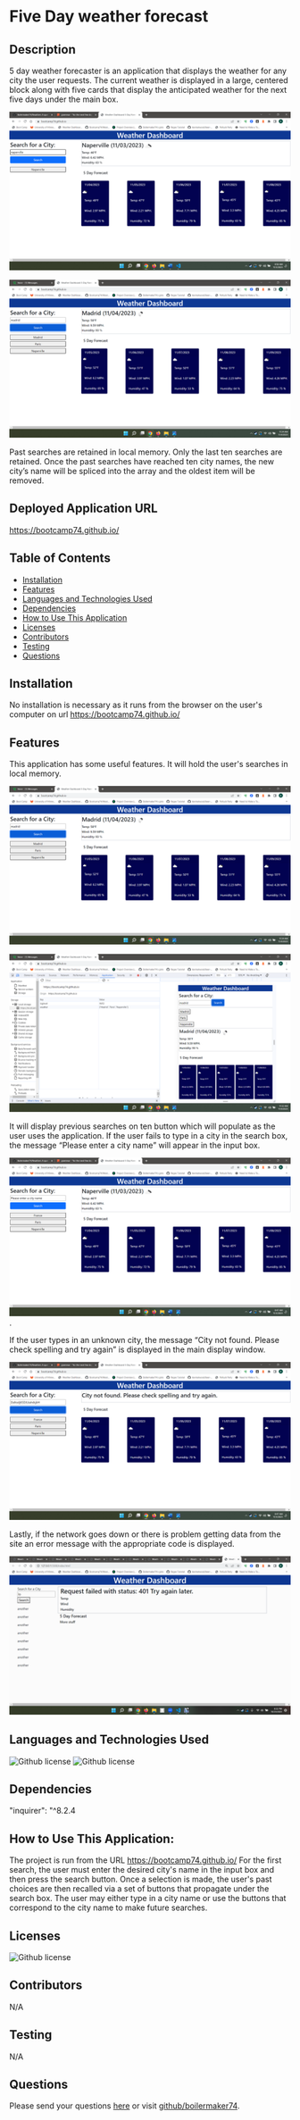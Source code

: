 # Five Day weather forecast 
## Description
5 day weather forecaster is an application that displays the weather for any city the user requests. The current weather is displayed in a large, centered block along with five cards that display the anticipated weather for the next five days under the main box.

![alt-text](assets/images/Napervillesearch.png) 

![alt-text](assets/images/Parissearch.png)

Past searches are retained in local memory. Only the last ten searches are retained. Once the past searches have reached ten city names, the new city’s name will be spliced into the array and the oldest item will be removed.
## Deployed Application URL
https://bootcamp74.github.io/
## Table of Contents
* [Installation](#installation)
* [Features](#features)
* [Languages and Technologies Used](#languages-and-technologies-used)
* [Dependencies](#dependencies)
* [How to Use This Application](#how-to-use-this-application)
* [Licenses](#Licenses)
* [Contributors](#contributors)
* [Testing](#testing)
* [Questions](#questions)
## Installation
No installation is necessary as it runs from the browser on the user's computer on url https://bootcamp74.github.io/


## Features
This application has some useful features. It will hold the user's searches in local memory.  

![alt-text](assets/images/Parissearch.png)

![alt-text](assets/images/localstorage.png)


It will display previous searches on ten button which will populate as the user uses the application. If the user fails to type in a city in the search box, the message “Please enter a city name” will appear in the input box.

![alt-text](assets/images/pleaseentr.png).

If the user types in an unknown city, the message “City not found. Please check spelling and try again” is displayed in the main display window. 

![alt-text](assets/images/nocity.png)

Lastly, if the network goes down or there is problem getting data from the site an error message with the appropriate code is displayed. 

![alt-text](assets/images/status404.png) 

## Languages and Technologies Used
![Github license](https://img.shields.io/badge/Language-NodeJs-blue.svg)
![Github license](https://img.shields.io/badge/Technology-Inquirer-blue.svg)
## Dependencies
"inquirer": "^8.2.4
## How to Use This Application:
The project is run from the URL https://bootcamp74.github.io/ For the first search, the user must enter the desired city's name in the input box and then press the search button. Once a selection is made, the user's past choices are then recalled via a set of buttons that propagate under the search box. The user may either type in a city name or use the buttons that correspond to the city name to make future searches.
## Licenses
![Github license](https://img.shields.io/badge/license-MIT-blue.svg)
## Contributors
N/A
## Testing
N/A
## Questions
Please send your questions [here](mailto:bradm1492@gmain.com?subject=[GitHub]%20Dev%20Connect) or visit [github/boilermaker74](https://github.com/boilermaker74).



